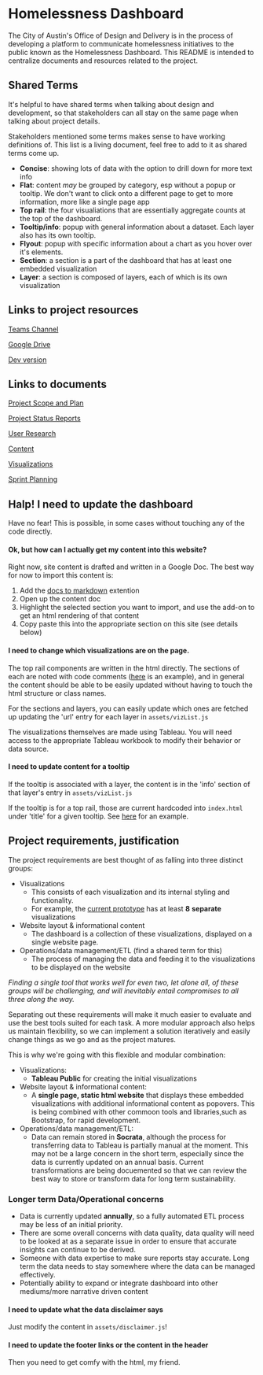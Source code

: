# Homelessness Dashboard
The City of Austin's Office of Design and Delivery is in the process of developing a platform to communicate homelessness initiatives to the public known as the Homelessness Dashboard. This README is intended to centralize documents and resources related to the project.

## Shared Terms

It's helpful to have shared terms when talking about design and development, so that stakeholders can all stay on the same page when talking about project details. 

Stakeholders mentioned some terms makes sense to have working definitions of. This list is a living document, feel free to add to it as shared terms come up. 

* **Concise**: showing lots of data with the option to drill down for more text info
* **Flat**: content _may_ be grouped by category, esp without a popup or tooltip. We don't want to click onto a different page to get to more information, more like a single page app
* **Top rail**: the four visualiations that are essentially aggregate counts at the top of the dashboard.
* **Tooltip/info**: popup with general information about a dataset. Each layer also has its own tooltip. 
* **Flyout**: popup with specific information about a chart as you hover over it's elements.
* **Section**: a section is a part of the dashboard that has at least one embedded visualization
* **Layer**: a section is composed of layers, each of which is its own visualization

## Links to project resources 

[Teams Channel](https://teams.microsoft.com/l/team/19%3a4206cc13ff6842bbb86553f4bd511a1d%40thread.skype/conversations?groupId=03e35b8c-00f9-44ac-8c62-880483932e59&tenantId=5c5e19f6-a6ab-4b45-b1d0-be4608a9a67f)

[Google Drive](https://drive.google.com/drive/u/1/folders/1JlueahWMpDeG2cFkQUVd14ccokbKq3AQ?ths=true)

[Dev version](https://cityofaustin.github.io/homelessness-dashboard/)

## Links to documents

[Project Scope and Plan](https://teams.microsoft.com/_#/files/General?threadId=19%3A4206cc13ff6842bbb86553f4bd511a1d%40thread.skype&ctx=channel&context=Project%2520Scope%2520and%2520Plan)

[Project Status Reports](https://teams.microsoft.com/_#/files/General?threadId=19%3A4206cc13ff6842bbb86553f4bd511a1d%40thread.skype&ctx=channel&context=Project%2520Status%2520Reports)

[User Research](https://teams.microsoft.com/_#/files/General?threadId=19%3A4206cc13ff6842bbb86553f4bd511a1d%40thread.skype&ctx=channel&context=User%2520Research)

[Content](https://teams.microsoft.com/_#/files/General?threadId=19%3A4206cc13ff6842bbb86553f4bd511a1d%40thread.skype&ctx=channel&context=Content)

[Visualizations](https://teams.microsoft.com/_#/files/General?threadId=19%3A4206cc13ff6842bbb86553f4bd511a1d%40thread.skype&ctx=channel&context=Various%2520Documents)

[Sprint Planning](https://teams.microsoft.com/_#/files/General?threadId=19%3A4206cc13ff6842bbb86553f4bd511a1d%40thread.skype&ctx=channel&context=Sprint%2520Planning)

## Halp! I need to update the dashboard

Have no fear! This is possible, in some cases without touching any of the code directly. 

#### Ok, but how can I actually get my content into this website?

Right now, site content is drafted and written in a Google Doc. The best way for now to import this content is:

 1. Add the [docs to markdown](https://gsuite.google.com/marketplace/app/docs_to_markdown/700168918607) extention
 1. Open up the content doc
 1. Highlight the selected section you want to import, and use the add-on to get an html rendering of that content
 1. Copy paste this into the appropriate section on this site (see details below)

#### I need to change which visualizations are on the page. 

The top rail components are written in the html directly. The sections of each are noted with code comments ([here](https://github.com/cityofaustin/homelessness-dashboard/blob/09ba7ef44398a5c643158e00b2ac5eeac29aed63/index.html#L158) is an example), and in general the content should be able to be easily updated without having to touch the html structure or class names. 

For the sections and layers, you can easily update which ones are fetched up updating the 'url' entry for each layer in `assets/vizList.js`

The visualizations themselves are made using Tableau. You will need access to the appropriate Tableau workbook to modify their behavior or data source. 

#### I need to update content for a tooltip

If the tooltip is associated with a layer, the content is in the 'info' section of that layer's entry in `assets/vizList.js`

If the tooltip is for a top rail, those are current hardcoded into `index.html` under 'title' for a given tooltip. See [here](https://github.com/cityofaustin/homelessness-dashboard/blob/09ba7ef44398a5c643158e00b2ac5eeac29aed63/index.html#L201) for an example.


## Project requirements, justification
The project requirements are best thought of as falling into three distinct groups: 

*   Visualizations
    *   This consists of each visualization and its internal styling and functionality.
    *   For example, the [current prototype](https://www.figma.com/file/eot8AHPn65fcLNXvcjpyfd/Homelessness-Prototype?node-id=2%3A15) has at least **8** **separate** visualizations 
*   Website layout & informational content
    *   The dashboard is a collection of these visualizations, displayed on a single website page. 
*   Operations/data management/ETL (find a shared term for this)
    *   The process of managing the data and feeding it to the visualizations to be displayed on the website

_Finding a single tool that works well for even two, let alone all, of these groups will be challenging, and will inevitably entail compromises to all three along the way._
 
Separating out these requirements will make it much easier to evaluate and use the best tools suited for each task. A more modular approach also helps us maintain flexibility, so we can implement a solution iteratively and easily change things as we go and as the project matures.
 
This is why we're going with this flexible and modular combination: 

*   Visualizations: 
    *   **Tableau Public** for creating the initial visualizations
*   Website layout & informational content: 
    *   A **single page, static html website** that displays these embedded visualizations with additional informational content as popovers. This is being combined with other commoon tools and libraries,such as Bootstrap, for rapid development. 
*   Operations/data management/ETL:
    *   Data can remain stored in **Socrata**, although the process for transferring data to Tableau is partially manual at the moment. This may not be a large concern in the short term, especially since the data is currently updated on an annual basis. Current transformations are being docuemented so that we can review the best way to store or transform data for long term sustainability. 
    
### Longer term Data/Operational concerns

*   Data is currently updated **annually**, so a fully automated ETL process may be less of an initial priority. 
*   There are some overall concerns with data quality, data quality will need to be looked at as a separate issue in order to ensure that accurate insights can continue to be derived.
*   Someone with data expertise to make sure reports stay accurate. Long term the data needs to stay somewhere where the data can be managed effectively. 
*   Potentially ability to expand or integrate dashboard into other mediums/more narrative driven content

#### I need to update what the data disclaimer says

Just modify the content in `assets/disclaimer.js`!

#### I need to update the footer links or the content in the header

Then you need to get comfy with the html, my friend. 


